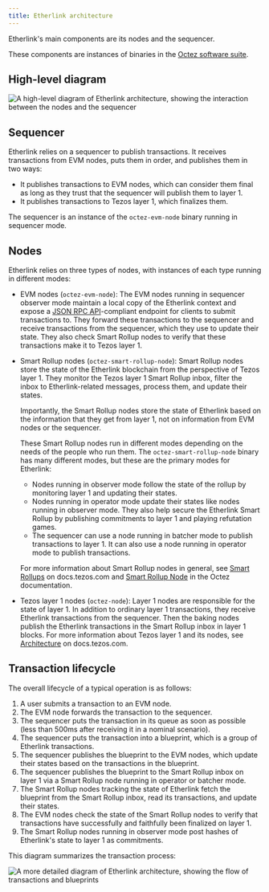 ```yaml
---
title: Etherlink architecture
---
```


Etherlink's main components are its nodes and the sequencer.

These components are instances of binaries in the [Octez software suite](https://tezos.gitlab.io/introduction/tezos.html).

## High-level diagram

![A high-level diagram of Etherlink architecture, showing the interaction between the nodes and the sequencer](/img/architecture-high-level.png)

## Sequencer

Etherlink relies on a sequencer to publish transactions.
It receives transactions from EVM nodes, puts them in order, and publishes them in two ways:

- It publishes transactions to EVM nodes, which can consider them final as long as they trust that the sequencer will publish them to layer 1.
- It publishes transactions to Tezos layer 1, which finalizes them.

The sequencer is an instance of the `octez-evm-node` binary running in sequencer mode.

## Nodes

Etherlink relies on three types of nodes, with instances of each type running in different modes:

- EVM nodes (`octez-evm-node`): The EVM nodes running in sequencer observer mode maintain a local copy of the Etherlink context and expose a [JSON RPC API](https://ethereum.org/en/developers/docs/apis/json-rpc/)-compliant endpoint for clients to submit transactions to.
They forward these transactions to the sequencer and receive transactions from the sequencer, which they use to update their state.
They also check Smart Rollup nodes to verify that these transactions make it to Tezos layer 1.

- Smart Rollup nodes (`octez-smart-rollup-node`): Smart Rollup nodes store the state of the Etherlink blockchain from the perspective of Tezos layer 1.
  They monitor the Tezos layer 1 Smart Rollup inbox, filter the inbox to Etherlink-related messages, process them, and update their states.

  Importantly, the Smart Rollup nodes store the state of Etherlink based on the information that they get from layer 1, not on information from EVM nodes or the sequencer.

  These Smart Rollup nodes run in different modes depending on the needs of the people who run them.
  The `octez-smart-rollup-node` binary has many different modes, but these are the primary modes for Etherlink:

     - Nodes running in observer mode follow the state of the rollup by monitoring layer 1 and updating their states.
     - Nodes running in operator mode update their states like nodes running in observer mode.
     They also help secure the Etherlink Smart Rollup by publishing commitments to layer 1 and playing refutation games.
     - The sequencer can use a node running in batcher mode to publish transactions to layer 1.
     It can also use a node running in operator mode to publish transactions.

  For more information about Smart Rollup nodes in general, see [Smart Rollups](https://docs.tezos.com/architecture/smart-rollups) on docs.tezos.com and [Smart Rollup Node](https://tezos.gitlab.io/shell/smart_rollup_node.html) in the Octez documentation.

- Tezos layer 1 nodes (`octez-node`): Layer 1 nodes are responsible for the state of layer 1.
In addition to ordinary layer 1 transactions, they receive Etherlink transactions from the sequencer.
Then the baking nodes publish the Etherlink transactions in the Smart Rollup inbox in layer 1 blocks.
For more information about Tezos layer 1 and its nodes, see [Architecture](https://docs.tezos.com/architecture) on docs.tezos.com.

## Transaction lifecycle

The overall lifecycle of a typical operation is as follows:

1. A user submits a transaction to an EVM node.
1. The EVM node forwards the transaction to the sequencer.
1. The sequencer puts the transaction in its queue as soon as possible (less than 500ms after receiving it in a nominal scenario).
1. The sequencer puts the transaction into a blueprint, which is a group of Etherlink transactions.
1. The sequencer publishes the blueprint to the EVM nodes, which update their states based on the transactions in the blueprint.
1. The sequencer publishes the blueprint to the Smart Rollup inbox on layer 1 via a Smart Rollup node running in operator or batcher mode.
1. The Smart Rollup nodes tracking the state of Etherlink fetch the blueprint from the Smart Rollup inbox, read its transactions, and update their states.
1. The EVM nodes check the state of the Smart Rollup nodes to verify that transactions have successfully and faithfully been finalized on layer 1.
1. The Smart Rollup nodes running in observer mode post hashes of Etherlink's state to layer 1 as commitments.

This diagram summarizes the transaction process:

![A more detailed diagram of Etherlink architecture, showing the flow of transactions and blueprints](/img/architecture-full.png)
